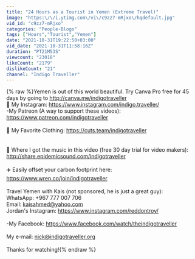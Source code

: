 ```yaml
---
title: "24 Hours as a Tourist in Yemen (Extreme Travel)"
image: "https:\/\/i.ytimg.com\/vi\/c9zz7-mRjxo\/hqdefault.jpg"
vid_id: "c9zz7-mRjxo"
categories: "People-Blogs"
tags: ["Hours","Tourist","Yemen"]
date: "2021-10-31T19:22:50+03:00"
vid_date: "2021-10-31T11:58:16Z"
duration: "PT21M53S"
viewcount: "23018"
likeCount: "2179"
dislikeCount: "21"
channel: "Indigo Traveller"
---
```

{% raw %}Yemen is out of this world beautiful. Try Canva Pro free for 45 days by going to <a rel="nofollow" target="blank" href="http://canva.me/indigotraveller">http://canva.me/indigotraveller</a><br />📸 My Instagram: <a rel="nofollow" target="blank" href="https://www.instagram.com/indigo.traveller/">https://www.instagram.com/indigo.traveller/</a><br />-My Patreon (A way to support these videos): <a rel="nofollow" target="blank" href="https://www.patreon.com/indigotraveller">https://www.patreon.com/indigotraveller</a><br /><br />👕 My Favorite Clothing: <a rel="nofollow" target="blank" href="https://cuts.team/indigotraveller">https://cuts.team/indigotraveller</a><br /><br /><br />🎵 Where I got the music in this video (free 30 day trial for video makers): <a rel="nofollow" target="blank" href="http://share.epidemicsound.com/indigotraveller">http://share.epidemicsound.com/indigotraveller</a><br /><br />✈️ Easily offset your carbon footprint here: <a rel="nofollow" target="blank" href="https://www.wren.co/join/indigotraveller">https://www.wren.co/join/indigotraveller</a><br /><br />Travel Yemen with Kais (not sponsored, he is just a great guy):<br />WhatsApp: +967 777 007 706<br />Email: kaisahmed@yahoo.com<br />Jordan's Instagram: <a rel="nofollow" target="blank" href="https://www.instagram.com/reddontroy/">https://www.instagram.com/reddontroy/</a><br /><br />-My Facebook: <a rel="nofollow" target="blank" href="https://www.facebook.com/watch/theindigotraveller">https://www.facebook.com/watch/theindigotraveller</a><br /><br />My e-mail: nick@indigotraveller.org<br /><br />Thanks for watching!{% endraw %}
